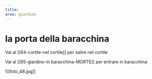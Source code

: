 ```yaml
---
title: 
area: giardino
---
```

# la porta della baracchina

Vai al [[64-cortile-nel cortile]] per salire nel cortile

Vai al [[65-giardino-in baracchina-MORTE]] per entrare in baracchina

![[foto_48.jpg]]